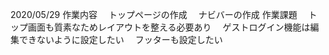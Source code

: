 2020/05/29
作業内容
　トップページの作成
　ナビバーの作成
作業課題
　トップ画面も質素なためレイアウトを整える必要あり
　ゲストログイン機能は編集できないように設定したい
　フッターも設定したい